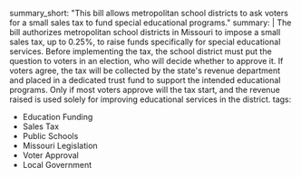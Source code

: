 summary_short: "This bill allows metropolitan school districts to ask voters for a small sales tax to fund special educational programs."
summary: |
  The bill authorizes metropolitan school districts in Missouri to impose a small sales tax, up to 0.25%, to raise funds specifically for special educational services. Before implementing the tax, the school district must put the question to voters in an election, who will decide whether to approve it. If voters agree, the tax will be collected by the state's revenue department and placed in a dedicated trust fund to support the intended educational programs. Only if most voters approve will the tax start, and the revenue raised is used solely for improving educational services in the district.
tags:
  - Education Funding
  - Sales Tax
  - Public Schools
  - Missouri Legislation
  - Voter Approval
  - Local Government
